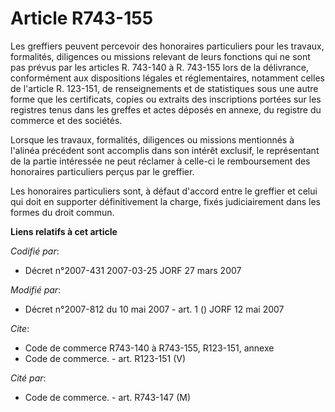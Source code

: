 # Article R743-155

Les greffiers peuvent percevoir des honoraires particuliers pour les travaux, formalités, diligences ou missions relevant de
leurs fonctions qui ne sont pas prévus par les articles R. 743-140 à R. 743-155 lors de la délivrance, conformément aux
dispositions légales et réglementaires, notamment celles de l'article R. 123-151, de renseignements et de statistiques sous
une autre forme que les certificats, copies ou extraits des inscriptions portées sur les registres tenus dans les greffes et
actes déposés en annexe, du registre du commerce et des sociétés.

Lorsque les travaux, formalités, diligences ou missions mentionnés à l'alinéa précédent sont accomplis dans son intérêt
exclusif, le représentant de la partie intéressée ne peut réclamer à celle-ci le remboursement des honoraires particuliers
perçus par le greffier.

Les honoraires particuliers sont, à défaut d'accord entre le greffier et celui qui doit en supporter définitivement la
charge, fixés judiciairement dans les formes du droit commun.

**Liens relatifs à cet article**

_Codifié par_:

  - Décret n°2007-431 2007-03-25 JORF 27 mars 2007

_Modifié par_:

  - Décret n°2007-812 du 10 mai 2007 - art. 1 () JORF 12 mai 2007

_Cite_:

  - Code de commerce R743-140 à R743-155, R123-151, annexe
  - Code de commerce. - art. R123-151 (V)

_Cité par_:

  - Code de commerce. - art. R743-147 (M)
